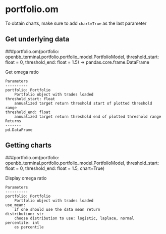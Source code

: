 # portfolio.om

To obtain charts, make sure to add `chart=True` as the last parameter

## Get underlying data 
###portfolio.om(portfolio: openbb_terminal.portfolio.portfolio_model.PortfolioModel, threshold_start: float = 0, threshold_end: float = 1.5) -> pandas.core.frame.DataFrame

Get omega ratio

    Parameters
    ----------
    portfolio: Portfolio
        Portfolio object with trades loaded
    threshold_start: float
        annualized target return threshold start of plotted threshold range
    threshold_end: float
        annualized target return threshold end of plotted threshold range
    Returns
    -------
    pd.DataFrame


## Getting charts 
###portfolio.om(portfolio: openbb_terminal.portfolio.portfolio_model.PortfolioModel, threshold_start: float = 0, threshold_end: float = 1.5, chart=True)

Display omega ratio

    Parameters
    ----------
    portfolio: Portfolio
        Portfolio object with trades loaded
    use_mean:
        if one should use the data mean return
    distribution: str
        choose distribution to use: logistic, laplace, normal
    percentile: int
        es percentile

